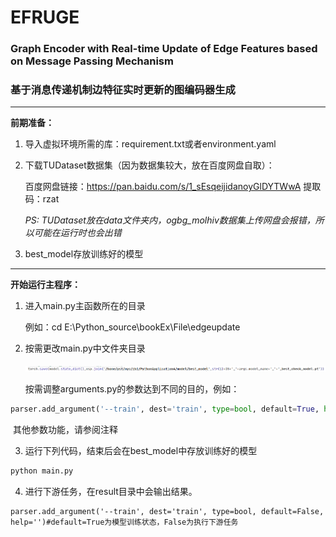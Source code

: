 # EFRUGE
 ### Graph Encoder with Real-time Update of Edge Features based on Message Passing Mechanism

### 基于消息传递机制边特征实时更新的图编码器生成

---

**前期准备：**

1. 导入虚拟环境所需的库：requirement.txt或者environment.yaml

2. 下载TUDataset数据集（因为数据集较大，放在百度网盘自取）：

   百度网盘链接：https://pan.baidu.com/s/1_sEsqeijidanoyGlDYTWwA 
   提取码：rzat

   *PS:  TUDataset放在data文件夹内，ogbg_molhiv数据集上传网盘会报错，所以可能在运行时也会出错*

3. best_model存放训练好的模型

---

**开始运行主程序：**

1. 进入main.py主函数所在的目录

   例如：cd E:\Python_source\bookEx\File\edgeupdate

2. 按需更改main.py中文件夹目录

   ![img](https://github.com/maoyc/EFRUGE/blob/main/image/image-20220616161848491.png)

   按需调整arguments.py的参数达到不同的目的，例如：

```python
parser.add_argument('--train', dest='train', type=bool, default=True, help='')#default=True为模型训练状态，False为执行下游任务
```

​				其他参数功能，请参阅注释

3. 运行下列代码，结束后会在best_model中存放训练好的模型

```python
python main.py
```

4. 进行下游任务，在result目录中会输出结果。

```
parser.add_argument('--train', dest='train', type=bool, default=False, help='')#default=True为模型训练状态，False为执行下游任务
```

